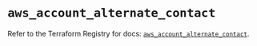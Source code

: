 # `aws_account_alternate_contact`

Refer to the Terraform Registry for docs: [`aws_account_alternate_contact`](https://registry.terraform.io/providers/hashicorp/aws/5.79.0/docs/resources/account_alternate_contact).
